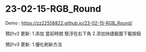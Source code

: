 # 23-02-15-RGB_Round

Demo : https://zz22558822.github.io/23-02-15-RGB_Round/

預計v2 更新:
1.添加 當前時間 懸浮在右下角
2.添加快捷截圖下載按鈕

預計v3 更新:
1.優化刷新方法
